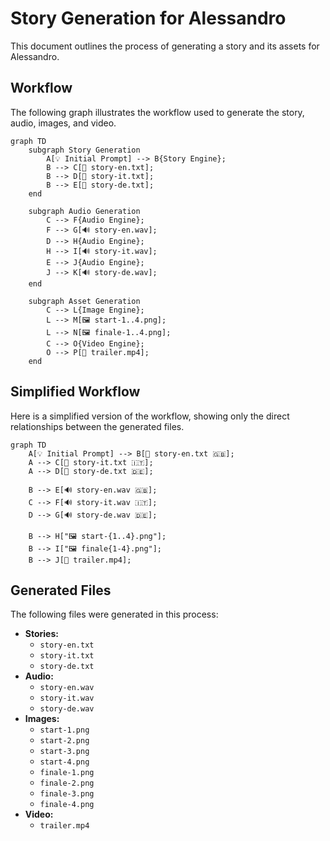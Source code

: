 # Story Generation for Alessandro

This document outlines the process of generating a story and its assets for Alessandro.

## Workflow

The following graph illustrates the workflow used to generate the story, audio, images, and video.

```mermaid
graph TD
    subgraph Story Generation
        A[💡 Initial Prompt] --> B{Story Engine};
        B --> C[📄 story-en.txt];
        B --> D[📄 story-it.txt];
        B --> E[📄 story-de.txt];
    end

    subgraph Audio Generation
        C --> F{Audio Engine};
        F --> G[🔊 story-en.wav];
        D --> H{Audio Engine};
        H --> I[🔊 story-it.wav];
        E --> J{Audio Engine};
        J --> K[🔊 story-de.wav];
    end

    subgraph Asset Generation
        C --> L{Image Engine};
        L --> M[🖼️ start-1..4.png];
        L --> N[🖼️ finale-1..4.png];
        C --> O{Video Engine};
        O --> P[🎥 trailer.mp4];
    end
```

## Simplified Workflow

Here is a simplified version of the workflow, showing only the direct relationships between the generated files.

```mermaid
graph TD
    A[💡 Initial Prompt] --> B[📄 story-en.txt 🇬🇧];
    A --> C[📄 story-it.txt 🇮🇹];
    A --> D[📄 story-de.txt 🇩🇪];

    B --> E[🔊 story-en.wav 🇬🇧];
    C --> F[🔊 story-it.wav 🇮🇹];
    D --> G[🔊 story-de.wav 🇩🇪];

    B --> H["🖼️ start-{1..4}.png"];
    B --> I["🖼️ finale{1-4}.png"];
    B --> J[🎥 trailer.mp4];
```

## Generated Files

The following files were generated in this process:

*   **Stories:**
    *   `story-en.txt`
    *   `story-it.txt`
    *   `story-de.txt`
*   **Audio:**
    *   `story-en.wav`
    *   `story-it.wav`
    *   `story-de.wav`
*   **Images:**
    *   `start-1.png`
    *   `start-2.png`
    *   `start-3.png`
    *   `start-4.png`
    *   `finale-1.png`
    *   `finale-2.png`
    *   `finale-3.png`
    *   `finale-4.png`
*   **Video:**
    *   `trailer.mp4`
